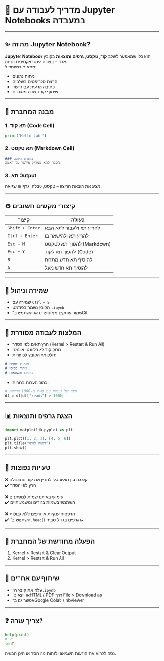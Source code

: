 
# 📒 מדריך לעבודה עם Jupyter Notebooks במעבדה

---

## ✨ מה זה Jupyter Notebook?

**Jupyter Notebook** הוא כלי שמאפשר לשלב **קוד, טקסט, גרפים ותוצאות** בקובץ אחד – בצורה אינטראקטיבית ונוחה.  
מתאים במיוחד ל:
- ניתוח נתונים
- הרצת סקריפטים בשלבים
- כתיבה מדעית עם תיעוד
- שיתוף קוד בצורה מסודרת

---

## 🧠 מבנה המחברת

### 1. תא קוד (Code Cell)
```python
print("Hello Lab!")
```

### 2. תא טקסט (Markdown Cell)
```markdown
### כותרת משנה
הסבר לתא שמריץ פילטר על דאטה.
```

### 3. תא Output
מציג את תוצאת הריצה – טקסט, טבלה, גרף או שגיאה.

---

## ⚙️ קיצורי מקשים חשובים

| קיצור | פעולה                    |
|-------|---------------------------|
| `Shift + Enter` | להריץ תא ולעבור לתא הבא |
| `Ctrl + Enter`  | להריץ תא ולהישאר בו      |
| `Esc + M`       | להפוך תא לטקסט (Markdown) |
| `Esc + Y`       | להפוך תא לקוד (Code)    |
| `B`             | להוסיף תא חדש מתחת      |
| `A`             | להוסיף תא חדש מעל        |

---

## 💾 שמירה וניהול

- שמירה עם `Ctrl + S`
- הקובץ נשמר בפורמט `.ipynb`
- שמור עותקים ממוספרים או השתמש ב־Git

---

## 🧹 המלצות לעבודה מסודרת

- הרץ תאים לפי הסדר (Kernel > Restart & Run All)
- מחק קוד לא רלוונטי או זמני
- חלק את הקובץ לכותרות:
```markdown
# טעינת נתונים
# ניתוח בסיסי
# גרפים והשוואות
```
- כתוב הערות ברורות:
```python
# סינון של דגימות עם פחות מ-1000 קריאות
df = df[df["reads"] > 1000]
```

---

## 📊 הצגת גרפים ותוצאות

```python
import matplotlib.pyplot as plt

plt.plot([1, 2, 3], [4, 5, 6])
plt.title("דוגמה לגרף")
plt.show()
```

---

## 🧪 טעויות נפוצות

❌ קפיצה בין תאים בלי להריץ את קוד ההתחלה  
✔️ הרץ לפי הסדר

❌ שימוש באותם שמות למשתנים  
✔️ השתמש בשמות ברורים ומשמעותיים

❌ הדפסות ענקיות או גרפים ללא גבולות  
✔️ השתמש ב־`.head()` או גרפים בגודל סביר

---

## 🔄 הפעלה מחודשת של המחברת

1. Kernel > Restart & Clear Output  
2. Kernel > Restart & Run All

---

## 🤝 שיתוף עם אחרים

- שלח את קובץ ה־`.ipynb`
- או ייצא כ־HTML / PDF דרך File > Download as
- אפשר גם ב־Google Colab / nbviewer

---

## ❓ צריך עזרה?

```python
help(print)
# או
len?
```

נסה לקרוא את הודעות השגיאה ולזהות מה חסר או היכן הבעיה.

